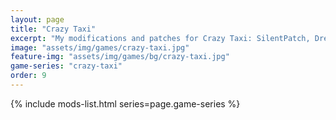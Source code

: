 ```yaml
---
layout: page
title: "Crazy Taxi"
excerpt: "My modifications and patches for Crazy Taxi: SilentPatch, Dreamcast Restoration 2.0."
image: "assets/img/games/crazy-taxi.jpg"
feature-img: "assets/img/games/bg/crazy-taxi.jpg"
game-series: "crazy-taxi"
order: 9
---
```


{% include mods-list.html series=page.game-series %}